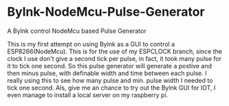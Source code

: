 # Bylnk-NodeMcu-Pulse-Generator
A Bylnk control NodeMcu based Pulse Generator

This is my first attempt on using Bylnk as a GUI to control a ESP8266(NodeMcu). This is for the use of my ESPCLOCK branch, since the clock I use don't give a second tick per pulse, in fact, it took many pulse for it to tick one second. So this pulse generator will generate a postive and then minus pulse, with definable width and time between each pulse. I really using this to see how many pulse and min. pulse width I needed to tick one second. Als, give me an chance to try out the Bylnk GUI for IOT, I even manage to install a local server on my raspberry pi.

